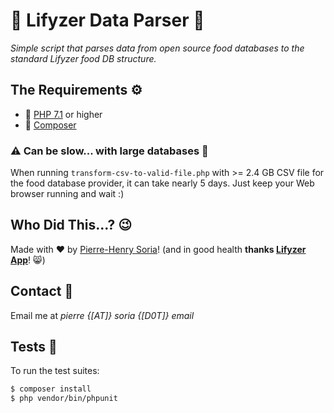 # 🍏 Lifyzer Data Parser 🍓

_Simple script that parses data from open source food databases to the standard Lifyzer food DB structure._


## The Requirements ⚙

* 🐘 [PHP 7.1](http://php.net/releases/7_1_0.php) or higher
* 🎷 [Composer](https://getcomposer.org)


### ⚠️ Can be slow... with large databases 💾

When running `transform-csv-to-valid-file.php` with >= 2.4 GB CSV file for the food database provider, it can take nearly 5 days. Just keep your Web browser running and wait :) 


## Who Did This...? 😉

Made with ❤️ by [Pierre-Henry Soria](https://pierrehenry.be)! (and in good health **thanks [Lifyzer App](https://lifyzer.com)**! 😸)


## Contact 📧

Email me at *pierre {[AT]} soria {[D0T]} email*


## Tests 👷

To run the test suites:

```bash
$ composer install
$ php vendor/bin/phpunit

```
